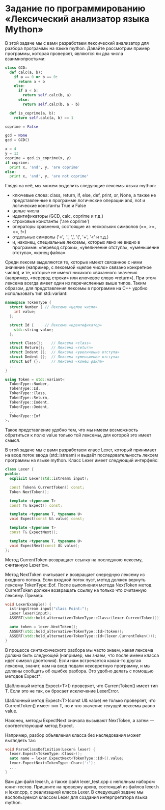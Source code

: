 # Задание по программированию «Лексический анализатор языка Mython»

В этой задаче мы с вами разработаем лексический анализатор для разбора программы на языке mython. Давайте рассмотрим пример программы, которая проверяет, являются ли два числа взаимнопростыми:
```py
class GCD:
  def calc(a, b):
    if a == 0 or b == 0:
      return a + b
    else:
      if a < b:
        return self.calc(b, a)
      else:
        return self.calc(b, a - b)

  def is_coprime(a, b):
    return self.calc(a, b) == 1

coprime = False

gcd = None
gcd = GCD()

x = 4
y = 13
coprime = gcd.is_coprime(x, y)
if coprime:
  print x, 'and', y, 'are coprime'
else:
  print x, 'and', y, 'are not coprime'
```

Глядя на неё, мы можем выделить следующие лексемы языка mython:
- ключевые слова: class, return, if, else, def, print, or, None, а также не представленные в программе логические операции and, not и логические константы True и False
- целые числа
- идентификаторы (GCD, calc, coprime и т.д.)
- строковые константы ('are coprime')
- операторы сравнения, состоящие из нескольких символов (==, >=, <=, !=)
- отдельные символы ('=', '.', ',', '(', '+', '<' и т.д.)
- и, наконец, специальные лексемы, которых явно не видно в программе: «перевод строки», «увеличение отступа», «уменьшение отступа», «конец файла»

Среди лексем выделяются те, которые имеют связанное с ними значение (например, с лексемой «целое число» связано конкретное число), и те, которые не имеют никакого связанного значения (например, «перевод строки» или ключевое слово «return»). При этом лексема всегда имеет один из перечисленных выше типов. Таким образом, для представления лексемы в программе на C++ удобно использовать тип std::variant:
```cpp
namespace TokenType {
  struct Number { // Лексема «целое число»
    int value;
  };

  struct Id {     // Лексема «идентификатор»
    std::string value;
  };

  struct Class{};    // Лексема «class»
  struct Return{};   // Лексема «return»
  struct Indent {};  // Лексема «увеличение отступа»
  struct Dedent {};  // Лексема «уменьшение отступа»
  struct Eof {};     // Лексема «конец файла»
  ...
}

using Token = std::variant<
  TokenType::Number,
  TokenType::Id,
  TokenType::Class,
  TokenType::Return,
  TokenType::Indent,
  TokenType::Dedent,
  ...
  TokenType::Eof
>;
```

Такое представление удобно тем, что мы имеем возможность обратиться к полю value только той лексемы, для которой это имеет смысл.

В этой задаче мы с вами разработаем класс Lexer, который принимает на вход поток ввода (std::istream) и выдаёт последовательность лексем программы на языке mython. Класс Lexer имеет следующий интерфейс:
```cpp
class Lexer {
public:
  explicit Lexer(std::istream& input);

  const Token& CurrentToken() const;
  Token NextToken();

  template <typename T>
  const T& Expect() const;

  template <typename T, typename U>
  void Expect(const U& value) const;

  template <typename T>
  const T& ExpectNext();

  template <typename T, typename U>
  void ExpectNext(const U& value);
};
```

Метод CurrentToken возвращает ссылку на последнюю лексему, считанную Lexer'ом.

Метод NextToken считывает и возвращает очередную лексему из входного потока. Если входной поток пуст, метод должен вернуть лексему TokenType::Eof. После выполнения метода NextToken метод CurrentToken должен возвращать ссылку на только что считанную лексему. Пример:
```cpp
void LexerExample() {
  istringstream input("class Point:");
  Lexer lexer(input);
  ASSERT(std::hold_alternative<TokenType::Class>(lexer.CurrentToken()));

  auto token = lexer.NextToken();
  ASSERT(std::hold_alternative<TokenType::Id>(token));
  ASSERT(std::hold_alternative<TokenType::Id>(lexer.CurrentToken()));
}
```

В процессе синтаксического разбора мы часто знаем, какая лексема должна быть следующей (например, мы знаем, что после имени класса идёт символ двоеточия). Если нам встречается какая-то другая лексема, значит, нам на вход подали некорретную программу, и мы должны сообщить об ошибке разбора. Это удобно делать с помощью методов Expect*:

Шаблонный метод Expect\<T\>() проверяет, что CurrentToken() имеет тип T. Если это не так, он бросает исключение LexerError.

Шаблонный метод Expect\<T\>(const U& value) не только проверяет, что CurrentToken() имеет тип T, но и что значение текущей лексемы равно value.

Наконец, методы ExpectNext сначала вызывают NextToken, а затем — соответствующий метод Expect.

Например, разбор объявления класса без наследования может выглядеть так:
```cpp
void ParseClassDefinition(Lexer& lexer) {
  lexer.Expect<TokenType::Class>();
  auto name = lexer.ExpectNext<TokenType::Id>().value;
  lexer.ExpectNext<TokenType::Char>(':');
  ...
}
```

Вам дан файл lexer.h, а также файл lexer_test.cpp с неполным набором юнит-тестов. Пришлите на проверку архив, состоящий из файлов lexer.h и lexer.cpp, с реализацией класса Lexer. В следующей задаче мы воспользуемся классом Lexer для создания интерпретатора языка mython. 
